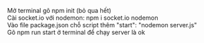 Mở terminal gõ npm init (bỏ qua hết) <br>
Cài socket.io với nodemon: npm i socket.io nodemon<br>
Vào file package.json chỗ script thêm  "start": "nodemon server.js"<br>
Gõ npm run start ở terminal để chạy server là ok<br>
